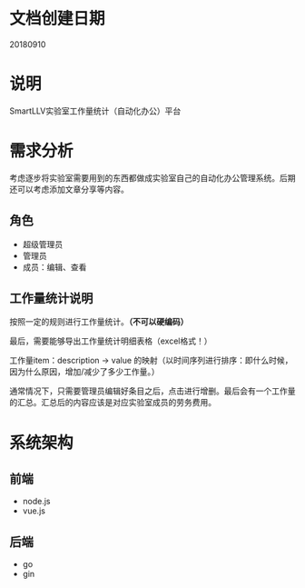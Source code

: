 # 文档创建日期
20180910

# 说明
SmartLLV实验室工作量统计（自动化办公）平台

# 需求分析
考虑逐步将实验室需要用到的东西都做成实验室自己的自动化办公管理系统。后期还可以考虑添加文章分享等内容。

## 角色
- 超级管理员
- 管理员
- 成员：编辑、查看

## 工作量统计说明
按照一定的规则进行工作量统计。**（不可以硬编码）**

最后，需要能够导出工作量统计明细表格（excel格式！）

工作量item：description -> value 的映射（以时间序列进行排序：即什么时候，因为什么原因，增加/减少了多少工作量。）

通常情况下，只需要管理员编辑好条目之后，点击进行增删。最后会有一个工作量的汇总。汇总后的内容应该是对应实验室成员的劳务费用。

# 系统架构
## 前端
- node.js
- vue.js

## 后端
- go
- gin

